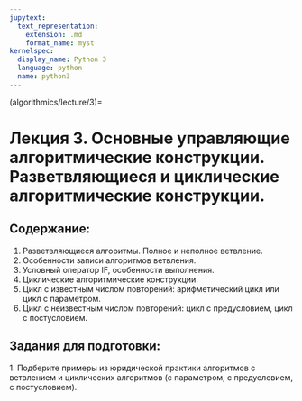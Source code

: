 ```yaml
---
jupytext:
  text_representation:
    extension: .md
    format_name: myst
kernelspec:
  display_name: Python 3
  language: python
  name: python3
---
```


(algorithmics/lecture/3)=
# Лекция 3. Основные управляющие алгоритмические конструкции. Разветвляющиеся и циклические алгоритмические конструкции.

## Содержание:
1. Разветвляющиеся алгоритмы. Полное и неполное ветвление.
2. Особенности записи алгоритмов ветвления.
3. Условный оператор IF, особенности выполнения.
4. Циклические алгоритмические конструкции.
5. Цикл с известным числом повторений: арифметический цикл или цикл с параметром.
6. Цикл с неизвестным числом повторений: цикл с предусловием, цикл с постусловием.

## Задания для подготовки:
1. Подберите примеры из юридической практики алгоритмов с ветвлением и циклических алгоритмов (с параметром, с предусловием, с постусловием).
